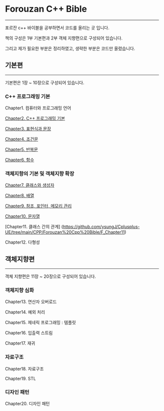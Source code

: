 # Forouzan C++ Bible
-----------
포르잔 c++ 바이블을 공부하면서 코드를 올리는 곳 입니다.

책의 구성은 1부 기본편과 2부 객체 지향편으로 구성되어 있습니다.

그리고 제가 필요한 부분은 정리하였고, 생략한 부분은 코드만 올렸습니다.  

## 기본편 
-----------
기본편은 1장 ~ 10장으로 구성되어 있습니다. 

### C++ 프로그래밍 기본 
Chapter1. 컴퓨터와 프로그래밍 언어 

[Chapter2. C++ 프로그래밍 기본](https://github.com/ysungJ/Cplusplus-UE/tree/main/CPP/Forouzan%20Cpp%20Bible/F_Chapter2)

[Chapter3. 표현식과 문장](https://github.com/ysungJ/Cplusplus-UE/tree/main/CPP/Forouzan%20Cpp%20Bible/F_Chapter3) 

[Chapter4. 조건문](https://github.com/ysungJ/Cplusplus-UE/tree/main/CPP/Forouzan%20Cpp%20Bible/F_Chapter4) 

[Chapter5. 반복문](https://github.com/ysungJ/Cplusplus-UE/tree/main/CPP/Forouzan%20Cpp%20Bible/F_Chapter5)

[Chapter6. 함수](https://github.com/ysungJ/Cplusplus-UE/tree/main/CPP/Forouzan%20Cpp%20Bible/F_Chapter6) 

### 객체지향의 기본 및 객체지향 확장  
[Chapter7. 클래스와 생성자](https://github.com/ysungJ/Cplusplus-UE/tree/main/CPP/Forouzan%20Cpp%20Bible/F_Chapter7)

[Chapter8. 배열](https://github.com/ysungJ/Cplusplus-UE/tree/main/CPP/Forouzan%20Cpp%20Bible/F_Chapter8)  

[Chapter9. 참조, 포인터, 메모리 관리](https://github.com/ysungJ/Cplusplus-UE/tree/main/CPP/Forouzan%20Cpp%20Bible/F_Chapter9)

[Chapter10. 문자열](https://github.com/ysungJ/Cplusplus-UE/tree/main/CPP/Forouzan%20Cpp%20Bible/F_Chapter10)

[Chapter11. 클래스 간의 관계] (https://github.com/ysungJ/Cplusplus-UE/tree/main/CPP/Forouzan%20Cpp%20Bible/F_Chapter11)

Chapter12. 다형성

## 객체지향편
-----------
객체 지향편은 11장 ~ 20장으로 구성되어 있습니다.

### 객체지향 심화 
Chapter13. 연산자 오버로드 

Chapter14. 예외 처리 

Chapter15. 제네릭 프로그래밍 : 템플릿  

Chapter16. 입출력 스트림 

Chapter17. 재귀

### 자료구조 
Chapter18. 자료구조 

Chapter19. STL

### 디자인 패턴
Chapter20. 디자인 패턴 
